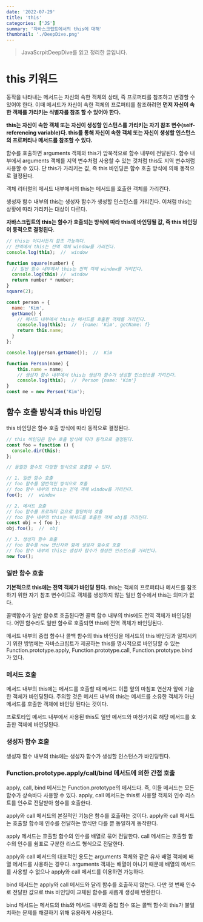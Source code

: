 ```yaml
---
date: '2022-07-29'
title: 'this'
categories: ['JS']
summary: '자바스크립트에서의 this에 대해'
thumbnail: './DeepDive.png'
---
```

> JavaScrpitDeepDive를 읽고 정리한 글입니다.

# this 키워드
동작을 나타내는 메서드는 자신의 속한 객체의 상태, 즉 프로퍼티를 참조하고 변경할 수 있어야 한다.
이때 메서드가 자신이 속한 객체의 프로퍼티를 참조하려면 **먼저 자신이 속한 객체를 가리키는 식별자를 참조 할 수 있어야 한다.**

**this는 자신이 속한 객체 또는 자신이 생성할 인스턴스를 가리키는 자기 참조 변수(self-referencing variable)다. this를 통해 자신이 속한 객체 또는 자신이 생성할 인스턴스의 프로퍼티나 메서드를 참조할 수 있다.**

함수를 호출하면 arguments 객체와 this가 암묵적으로 함수 내부에 전달된다. 함수 내부에서 arguments 객체를 지역 변수처럼 사용할 수 있는 것처럼 this도 지역 변수처럼 사용할 수 있다. 단 this가 가리키는 값, 즉 this 바인딩은 함수 호출 방식에 의해 동적으로 결정된다.

객체 리터럴의 메서드 내부에서의 this는 메서드를 호출한 객체를 가리킨다.

생성자 함수 내부의 this는 생성자 함수가 생성할 인스턴스를 가리킨다.
이처럼 this는 상황에 따라 가리키는 대상이 다르다.

**자바스크립트의 this는 함수가 호출되는 방식에 따라 this에 바인딩될 값, 즉 this 바인딩이 동적으로 결정된다.**

```js
// this는 어디서든지 참조 가능하다.
// 전역에서 this는 전역 객체 window를 가리킨다.
console.log(this);	//	window

```
```js
function square(number) {
  // 일반 함수 내부에서 this는 전역 객체 window를 가리킨다.
  console.log(this)	//	window
  return number * number;
}
square(2);
```

```js
const person = {
  name: 'Kim',
  getName() {
    // 메서드 내부에서 this는 메서드를 호출한 객체를 가리킨다.
    console.log(this);	//	{name: 'Kim', getName: f}
    return this.name;
  }
};

console.log(person.getName());	//	Kim

```

```js
function Person(name) {
	this.name = name;
    // 생성자 함수 내부에서 this는 생성자 함수가 생성할 인스턴스를 가리킨다.
    console.log(this);	//	Person {name: 'Kim'}
}
const me = new Person('Kim');
```

## 함수 호출 방식과 this 바인딩
this 바인딩은 함수 호출 방식에 따라 동적으로 결정된다.

```js
// this 바인딩은 함수 호출 방식에 따라 동적으로 결정된다.
const foo = function () {
  console.dir(this);
};

// 동일한 함수도 다양한 방식으로 호출할 수 있다.

// 1. 일반 함수 호출
// foo 함수를 일반적인 방식으로 호출
// foo 함수 내부의 this는 전역 객체 window를 가리킨다.
foo();	//	window

// 2. 메서드 호출
// foo 함수를 프로퍼티 값으로 할당하여 호출
// foo 함수 내부의 this는 메서드를 호출한 객체 obj를 가리킨다.
const obj = { foo };
obj.foo();	//	obj

// 3. 생성자 함수 호출
// foo 함수를 new 연산자와 함께 생성자 함수로 호출
// foo 함수 내부의 this는 생성자 함수가 생성한 인스턴스를 가리킨다.
new foo();

```

### 일반 함수 호출
**기본적으로 this에는 전역 객체가 바인딩 된다.**
this는 객체의 프로퍼티나 메서드를 참조하기 위한 자기 참조 변수이므로 객체를 생성하지 않는 일반 함수에서 this는 의미가 없다.

콜백함수가 일반 함수로 호출된다면 콜백 함수 내부의 this에도 전역 객체가 바인딩된다. 어떤 함수라도 일반 함수로 호출되면 this에 전역 객체가 바인딩된다.

메서드 내부의 중첩 함수나 콜백 함수의 this 바인딩을 메서드의 this 바인딩과 일치시키기 위한 방법에는
자바스크립트가 제공하는 this를 명시적으로 바인딩할 수 있는
Function.prototype.apply, Function.prototype.call, Function.prototype.bind가 있다.

### 메서드 호출
메서드 내부의 this에는 메서드를 호출할 때 메서드 이름 앞의 마침표 연산자 앞에 기술한 객체가 바인딩된다.
주의할 것은 메서드 내부의 this는 메서드를 소유한 객체가 아닌 메서드를 호출한 객체에 바인딩 된다는 것이다.

프로토타입 메서드 내부에서 사용된 this도 일반 메서드와 마찬가지로 해당 메서드를 호출한 객체에 바인딩된다.

### 생성자 함수 호출
생성자 함수 내부의 this에는 생성자 함수가 생성할 인스턴스가 바인딩된다.

### Function.prototype.apply/call/bind 메서드에 의한 간접 호출
apply, call, bind 메서드는 Function.prototype의 메서드다. 즉, 이들 메서드는 모든 함수가 상속바다 사용할 수 있다. apply, call 메서드는 this로 사용할 객체와 인수 리스트를 인수로 전달받아 함수를 호출한다.

apply와 call 메서드의 본질적인 기능은 함수를 호출하는 것이다.
apply와 call 메서드는 호출할 함수에 인수를 전달하는 방식만 다를 뿐 동일하게 동작한다.

apply 메서드는 호출할 함수의 인수를 배열로 묶어 전달한다.
call 메서드는 호출할 함수의 인수를 쉼표로 구분한 리스트 형식으로 전달한다.

apply와 call 메서드의 대표적인 용도는 arguments 객체와 같은 유사 배열 객체에 배열 메서드를 사용하는 경우다. arguments 객체는 배열이 아니기 때문에 배열의 메서드를 사용할 수 없으나 apply와 call 메서드를 이용하면 가능하다.

bind 메서드는 apply와 call 메서드와 달리 함수를 호출하지 않는다. 다만 첫 번째 인수로 전달한 값으로 this 바인딩이 교체된 함수를 새롭게 생성해 반환한다.

bind 메서드는 메서드의 this와 메서드 내부의 중첩 함수 또는 콜백 함수의 this가 불일치하는 문제를 해결하기 위해 유용하게 사용된다.
